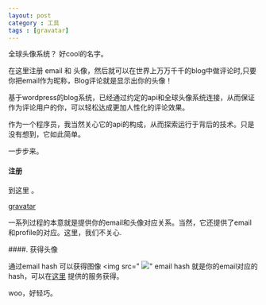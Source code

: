 ```yaml
---
layout: post
category : 工具
tags : [gravatar]
---
```


全球头像系统？ 好cool的名字。

在这里注册 email 和 头像，然后就可以在世界上万万千千的blog中做评论时,只要你把email作为昵称，Blog评论就是显示出你的头像！

基于wordpress的blog系统，已经通过约定的api和全球头像系统连接，从而保证作为评论用户的你，可以轻松达成更加人性化的评论效果。

作为一个程序员，我当然关心它的api的构成，从而探索运行于背后的技术。只是没有想到，它如此简单。

一步步来。

#### 注册

到这里 。 
   
  [gravatar](http://www.gravatar.com/) 

一系列过程的本意就是提供你的email和头像对应关系。当然，它还提供了email和profile的对应。这里，我们不关心.

####. 获得头像

通过email hash 可以获得图像
	<img src=" <img src="http://www.gravatar.com/avatar/EMAIL-HASH">"
email hash 就是你的email对应的hash，可以在[这里](http://pajhome.org.uk/crypt/md5/) 提供的服务获得。


woo，好轻巧。

